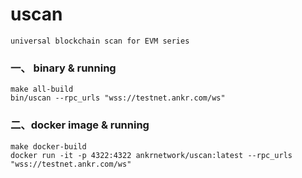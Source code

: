 # uscan
`universal blockchain scan for EVM series`


### 一、 binary & running
```
make all-build
bin/uscan --rpc_urls "wss://testnet.ankr.com/ws" 
```

### 二、docker image & running
```
make docker-build
docker run -it -p 4322:4322 ankrnetwork/uscan:latest --rpc_urls "wss://testnet.ankr.com/ws" 
```



